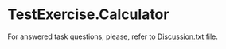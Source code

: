 # TestExercise.Calculator

For answered task questions, please, refer to [Discussion.txt](Discussion.txt)  file.
